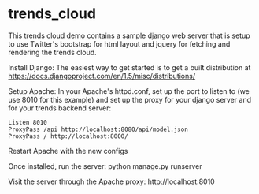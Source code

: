 trends_cloud
============

This trends cloud demo contains a sample django web server that is setup to use Twitter's bootstrap for html layout and jquery for fetching and rendering the trends cloud.

Install Django: 
The easiest way to get started is to get a built distribution at
https://docs.djangoproject.com/en/1.5/misc/distributions/

Setup Apache:
In your Apache's httpd.conf, set up the port to listen to (we use 8010 for this example) and set up the proxy for your django server and for your trends backend server:

    Listen 8010
    ProxyPass /api http://localhost:8080/api/model.json
    ProxyPass / http://localhost:8000/

Restart Apache with the new configs

Once installed, run the server:
    python manage.py runserver

Visit the server through the Apache proxy:
    http://localhost:8010

